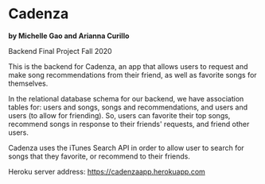 # Cadenza
 **by Michelle Gao and Arianna Curillo**
 
 Backend Final Project Fall 2020
 
 This is the backend for Cadenza, an app that allows users to request and make song recommendations from their friend, as well as favorite songs for themselves.
 
 In the relational database schema for our backend, we have association tables for: users and songs, songs and recommendations, and users and users (to allow for friending). So, users can favorite their top songs, recommend songs in response to their friends' requests, and friend other users.

Cadenza uses the iTunes Search API in order to allow user to search for songs that they favorite, or recommend to their friends. 
 
 Heroku server address: https://cadenzaapp.herokuapp.com


